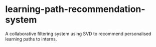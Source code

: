 # learning-path-recommendation-system
A collaborative filtering system using SVD to recommend personalised learning paths to interns.
